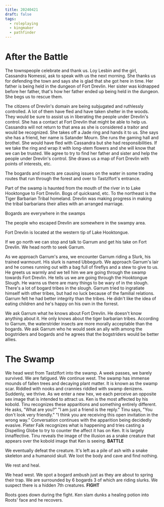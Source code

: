 ```yaml
---
title: 20240421
draft: false
tags:
  - roleplaying
  - kingmaker
  - pathfinder
---
```


# After the Battle

The townspeople celebrate and thank us. Loy Lesbin and the girl, Cassandra Nomessi, ask to speak with us the next morning. She thanks us for defending the town and says she is glad that she got here in time. Her father is being held in the dungeon of Fort Drevlin. Her sister was kidnapped before her father, that's how her father ended up being held in the dungeon. She begs us to rescue them.

The citizens of Drevlin's domain are being subjugated and ruthlessly controlled. A lot of them have fled and have taken shelter in the woods. They would be sure to assist us in liberating the people under Drevlin's control. She has a contact at Fort Drevlin that might be able to help us. Cassandra will not return to that area as she is considered a traitor and would be recognized. She takes off a Jade ring and hands it to us. She says she has a friend, her name is Satander Mourn. She runs the gaming hall and brothel. She would have fled with Cassandra but she had responsibilities. If we take the ring and wrap it with long-stem flowers and she will know that we can be trusted. We agree to try to find her father and sister and help the people under Drevlin's control. She draws us a map of Fort Drevlin with points of interests, etc.

The bogards and insects are causing issues on the water in some trading routes that run through the forest and over to Tastzlfort's entrance.

Part of the swamp is haunted from the mouth of the river in to Lake Hooktongue to Fort Drevlin. Bogs of quicksand, etc. To the northeast is the Tiger Barbarian Tribal homeland. Drevlin was making progress in making the tribal barbarians their allies with an arranged marriage.

Bogards are everywhere in the swamps

The people who escaped Drevlin are somewhere in the swampy area.

Fort Drevlin is located at the western tip of Lake Hooktongue. 

If we go north we can stop and talk to Garrum and get his take on Fort Drevlin. We head north to seek Garrum.

As we approach Garrum's area, we encounter Garrum riding a Slurk, his trained warmount. His slurk is named Ubbegurb. We approach Garrum's lair and he comes running out with a bag full of fireflys and a stew to give to us. He greets us warmly and we tell him we are going through the swamp towards Fort Drevlin. He tells us we are going through the Hooktongue Slough. He warns us there are many things to be wary of in the slough. There's a lot of bogard tribes in the slough. Garrum tried to ingratiate himself with other tribes, but had no luck because of the familial relations. Garrum felt he had better integrity than the tribes. He didn't like the idea of eating children and he's happy on his own in the forrest.

We ask Garrum what he knows about Fort Drevlin. He doesn't know anything about it. He only knows about the tiger barbarian tribes. According to Garrum, the waterstrider insects are more morally acceptable than the bogards. We ask Garrum who he would seek an ally with among the bogstriders and bogards and he agrees that the bogstriders would be better allies.

# The Swamp

We head west from Tastzlfort into the swamp. A week passes, we barely survived. We are fatigued. We continue west. The swamp has immense mounds of fallen trees and decaying plant matter. It is known as the swamp scar. Riddled with nooks and crannies riddled with swamp denizens. Suddenly, we thrive. As we enter a new hex, we each perceive an opposite sex image that is intended to attract us. Ken is the most affected by his kobold. Tinu recognizes these apparitions and something entirely different. He asks, "What are you?" "I am just a friend is the reply."  Tinu says, "You don't look very friendly." "I think you are receiving this open invitation in the wrong way." Conversation continues with the apparition being decidedly evasive. Pieter Falk recognizes what is happening and tries casting a Dispelling Globe to try to counter the affect it has on Ken. It is largely innaffective. Tinu reveals the image of the illusion as a snake creature that appears over the kobold image that Ken is seeing.
**BATTLE**

We eventually defeat the creature. It's left as a pile of ash with a snake skeleton and a humanoid skull. We loot the body and cave and find nothing.

We rest and heal.

We head west. We spot a bogard ambush just as they are about to spring their trap. We are surrounded by 6 bogards 3 of which are riding slurks. We suspect there is a hidden 7th creatures. **FIGHT**

Roots goes down during the fight. Ken slam dunks a healing potion into Roots' face and he recovers.

